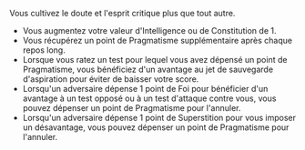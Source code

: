 ﻿---
id: general_feats_fr.md#pragmatique
name: Pragmatique
---

Vous cultivez le doute et l'esprit critique plus que tout autre.

* Vous augmentez votre valeur d'Intelligence ou de Constitution de 1.
* Vous récupérez un point de Pragmatisme supplémentaire après chaque repos long.
* Lorsque vous ratez un test pour lequel vous avez dépensé un point de Pragmatisme, vous bénéficiez d'un avantage au jet de sauvegarde d'aspiration pour éviter de baisser votre score.
* Lorsqu'un adversaire dépense 1 point de Foi pour bénéficier d'un avantage à un test opposé ou à un test d'attaque contre vous, vous pouvez dépenser un point de Pragmatisme pour l'annuler.
* Lorsqu'un adversaire dépense 1 point de Superstition pour vous imposer un désavantage, vous pouvez dépenser un point de Pragmatisme pour l'annuler.

